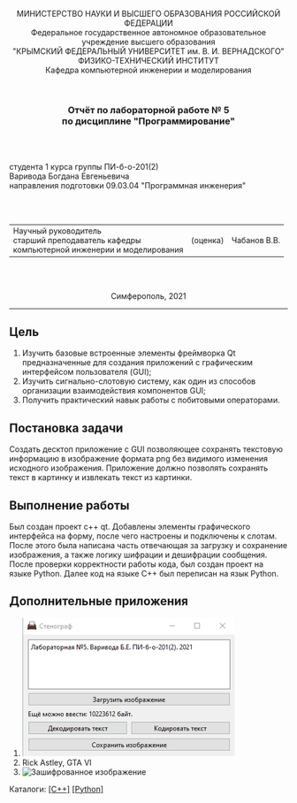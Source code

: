 <p align="center">МИНИСТЕРСТВО НАУКИ  И ВЫСШЕГО ОБРАЗОВАНИЯ РОССИЙСКОЙ ФЕДЕРАЦИИ<br>
Федеральное государственное автономное образовательное учреждение высшего образования<br>
"КРЫМСКИЙ ФЕДЕРАЛЬНЫЙ УНИВЕРСИТЕТ им. В. И. ВЕРНАДСКОГО"<br>
ФИЗИКО-ТЕХНИЧЕСКИЙ ИНСТИТУТ<br>
Кафедра компьютерной инженерии и моделирования</p>
<br>
<h3 align="center">Отчёт по лабораторной работе № 5<br> по дисциплине "Программирование"</h3>
<br><br>
<p>студента 1 курса группы ПИ-б-о-201(2)<br>
Варивода Богдана Евгеньевича<br>
направления подготовки 09.03.04 "Программная инженерия"</p>
<br><br>
<table>
<tr><td>Научный руководитель<br> старший преподаватель кафедры<br> компьютерной инженерии и моделирования</td>
<td>(оценка)</td>
<td>Чабанов В.В.</td>
</tr>
</table>
<br><br>
<p align="center">Симферополь, 2021</p>
<hr>

## Цель
1. Изучить базовые встроенные элементы фреймворка Qt предназначенные для создания приложений с графическим интерфейсом пользователя (GUI);
2. Изучить сигнально-слотовую систему, как один из способов организации взаимодействия компонентов GUI;
3. Получить практический навык работы с побитовыми операторами.

## Постановка задачи

Создать десктоп приложение с GUI позволяющее сохранять текстовую информацию в изображение формата png без видимого изменения исходного изображения. Приложение должно позволять сохранять текст в картинку и извлекать текст из картинки.

## Выполнение работы
Был создан проект c++ qt. Добавлены элементы графического интерфейса на форму, после чего настроены и подключены к слотам.
После этого была написана часть отвечающая за загрузку и сохранение изображения, а также логику шифрации и дешифрации сообщения.
После проверки корректности работы кода, был создан проект на языке Python. Далее код на языке С++ был переписан на язык Python.

## Дополнительные приложения
1. ![Графический интерфейс](./.images/gui.png "Скриншот интерфейса")
2. Rick Astley, GTA VI
3. ![Зашифрованное изображение](./.images/example.png "Картинка с зашифрованным текстом")

Каталоги:
[[C++]](./C++) [[Python]](./Python)